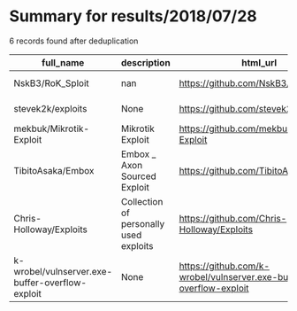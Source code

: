 
# Summary for results/2018/07/28
    
6 records found after deduplication

| full_name | description | html_url | matched_list | matched_count | pushed_at | size | stargazers_count | language | forks_count | vul_ids |
|-------------------------------------------------|----------------------------------------|--------------------------------------------------------------------|----------------|-----------------|---------------------------|--------|--------------------|------------|---------------|-----------|
| NskB3/RoK_Sploit | nan | https://github.com/NskB3/RoK_Sploit | ['sploit'] | 1 | 2018-07-28 17:21:35+00:00 | 8 | 0 | Python | 0 | [] |
| stevek2k/exploits | None | https://github.com/stevek2k/exploits | ['exploit'] | 1 | 2018-07-28 14:32:49+00:00 | 10 | 0 | Python | 0 | [] |
| mekbuk/Mikrotik-Exploit | Mikrotik Exploit | https://github.com/mekbuk/Mikrotik-Exploit | ['exploit'] | 1 | 2018-07-28 07:27:50+00:00 | 2 | 0 | Python | 0 | [] |
| TibitoAsaka/Embox | Embox _ Axon Sourced Exploit | https://github.com/TibitoAsaka/Embox | ['exploit'] | 1 | 2018-07-28 09:08:25+00:00 | 0 | 0 | | 0 | [] |
| Chris-Holloway/Exploits | Collection of personally used exploits | https://github.com/Chris-Holloway/Exploits | ['exploit'] | 1 | 2018-07-28 17:24:50+00:00 | 5 | 0 | Python | 0 | [] |
| k-wrobel/vulnserver.exe-buffer-overflow-exploit | None | https://github.com/k-wrobel/vulnserver.exe-buffer-overflow-exploit | ['exploit'] | 1 | 2018-07-28 17:49:58+00:00 | 0 | 0 | | 0 | [] |
